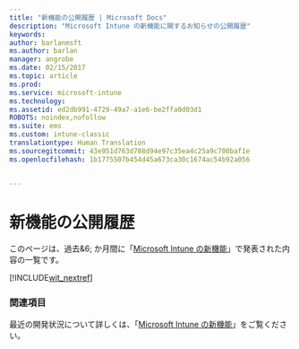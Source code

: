 ```yaml
---
title: "新機能の公開履歴 | Microsoft Docs"
description: "Microsoft Intune の新機能に関するお知らせの公開履歴"
keywords: 
author: barlanmsft
ms.author: barlan
manager: angrobe
ms.date: 02/15/2017
ms.topic: article
ms.prod: 
ms.service: microsoft-intune
ms.technology: 
ms.assetid: ed2db991-4729-49a7-a1e6-be2ffa0d03d1
ROBOTS: noindex,nofollow
ms.suite: ems
ms.custom: intune-classic
translationtype: Human Translation
ms.sourcegitcommit: 43e951d763d788d94e97c35ea4c25a9c700baf1e
ms.openlocfilehash: 1b1775507b454d45a673ca30c1674ac54b92a056


---
```

# <a name="whats-new-archive"></a>新機能の公開履歴

このページは、過去&6; か月間に「[Microsoft Intune の新機能](whats-new-in-microsoft-intune.md)」で発表された内容の一覧です。

[!INCLUDE[wit_nextref](../includes/whats-new-last-six-months.md)]

### <a name="see-also"></a>関連項目
最近の開発状況について詳しくは、「[Microsoft Intune の新機能](whats-new-in-microsoft-intune.md)」をご覧ください。



<!--HONumber=Feb17_HO1-->


